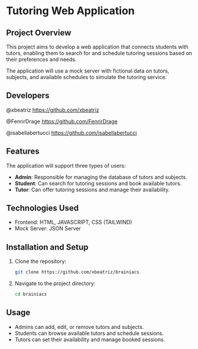 # Tutoring Web Application

## Project Overview
This project aims to develop a web application that connects students with tutors, enabling them to search for and schedule tutoring sessions based on their preferences and needs.

The application will use a mock server with fictional data on tutors, subjects, and available schedules to simulate the tutoring service.

## Developers
@xbeatriz https://github.com/xbeatriz

@FenrirDrage https://github.com/FenrirDrage

@isabellabertucci https://github.com/isabellabertucci

## Features
The application will support three types of users:
- **Admin**: Responsible for managing the database of tutors and subjects.
- **Student**: Can search for tutoring sessions and book available tutors.
- **Tutor**: Can offer tutoring sessions and manage their availability.

## Technologies Used
- Frontend: HTML, JAVASCRIPT, CSS (TAILWIND)
- Mock Server:  JSON Server

## Installation and Setup
1. Clone the repository:
   ```sh
   git clone https://github.com/xbeatriz/brainiacs
   ```
2. Navigate to the project directory:
   ```sh
   cd brainiacs
   ```

## Usage
- Admins can add, edit, or remove tutors and subjects.
- Students can browse available tutors and schedule sessions.
- Tutors can set their availability and manage booked sessions.


